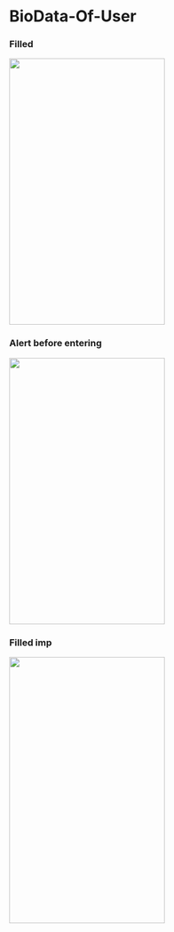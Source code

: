 # BioData-Of-User
<H3> Filled </h3>
<img src="https://user-images.githubusercontent.com/83058841/126039266-2019eea2-32cc-4839-b850-7af7b4171edb.png" width="280" height="480">

<H3> Alert before entering </h3>
<img src="https://user-images.githubusercontent.com/83058841/126039314-2c81920c-de91-4a86-98fc-a21f98b1c491.png" width="280" height="480">

<H3> Filled imp </h3>
<img src="https://user-images.githubusercontent.com/83058841/126039339-0c254508-3699-4a78-add5-25d2be5a9643.png" width="280" height="480">


